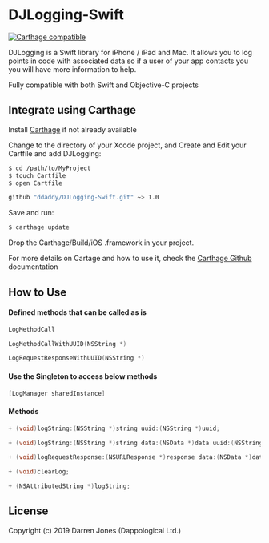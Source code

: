 # DJLogging-Swift

[![Carthage compatible](https://img.shields.io/badge/Carthage-compatible-4BC51D.svg?style=flat)](https://github.com/Carthage/Carthage)

DJLogging is a Swift library for iPhone / iPad and Mac. It allows you to log points in code with associated data so if a user of your app contacts you you will have more information to help.

Fully compatible with both Swift and Objective-C projects


## Integrate using Carthage

Install [Carthage](https://github.com/Carthage/Carthage#installing-carthage) if not already available 

Change to the directory of your Xcode project, and Create and Edit your Cartfile and add DJLogging:

``` bash
$ cd /path/to/MyProject
$ touch Cartfile
$ open Cartfile

github "ddaddy/DJLogging-Swift.git" ~> 1.0
```

Save and run:

``` bash
$ carthage update
```

Drop the Carthage/Build/iOS .framework in your project.

For more details on Cartage and how to use it, check the [Carthage Github](https://github.com/Carthage/Carthage) documentation


## How to Use
#### Defined methods that can be called as is
```objective-c
LogMethodCall
```	
```objective-c
LogMethodCallWithUUID(NSString *)
```	
```objective-c
LogRequestResponseWithUUID(NSString *)
```	
#### Use the Singleton to access below methods
```objective-c
[LogManager sharedInstance]
```
#### Methods
```objective-c
+ (void)logString:(NSString *)string uuid:(NSString *)uuid;
```	
```objective-c
+ (void)logString:(NSString *)string data:(NSData *)data uuid:(NSString *)uuid;
```	
```objective-c
+ (void)logRequestResponse:(NSURLResponse *)response data:(NSData *)data error:(NSError *)error uuid:(NSString *)uuid
```	
```objective-c
+ (void)clearLog;
```	
```objective-c
+ (NSAttributedString *)logString;
```	

## License	

Copyright (c) 2019 Darren Jones (Dappological Ltd.)
